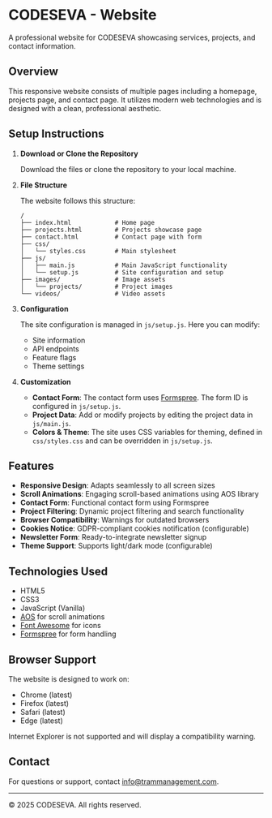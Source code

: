 # CODESEVA - Website

A professional website for CODESEVA showcasing services, projects, and contact information.

## Overview

This responsive website consists of multiple pages including a homepage, projects page, and contact page. It utilizes modern web technologies and is designed with a clean, professional aesthetic.

## Setup Instructions

1. **Download or Clone the Repository**
   
   Download the files or clone the repository to your local machine.

2. **File Structure**

   The website follows this structure:
   ```
   /
   ├── index.html            # Home page
   ├── projects.html         # Projects showcase page
   ├── contact.html          # Contact page with form
   ├── css/
   │   └── styles.css        # Main stylesheet
   ├── js/
   │   ├── main.js           # Main JavaScript functionality
   │   └── setup.js          # Site configuration and setup
   ├── images/               # Image assets
   │   └── projects/         # Project images
   └── videos/               # Video assets
   ```

3. **Configuration**

   The site configuration is managed in `js/setup.js`. Here you can modify:
   - Site information
   - API endpoints
   - Feature flags
   - Theme settings

4. **Customization**

   - **Contact Form**: The contact form uses [Formspree](https://formspree.io/). The form ID is configured in `js/setup.js`.
   - **Project Data**: Add or modify projects by editing the project data in `js/main.js`.
   - **Colors & Theme**: The site uses CSS variables for theming, defined in `css/styles.css` and can be overridden in `js/setup.js`.

## Features

- **Responsive Design**: Adapts seamlessly to all screen sizes
- **Scroll Animations**: Engaging scroll-based animations using AOS library
- **Contact Form**: Functional contact form using Formspree
- **Project Filtering**: Dynamic project filtering and search functionality
- **Browser Compatibility**: Warnings for outdated browsers
- **Cookies Notice**: GDPR-compliant cookies notification (configurable)
- **Newsletter Form**: Ready-to-integrate newsletter signup
- **Theme Support**: Supports light/dark mode (configurable)

## Technologies Used

- HTML5
- CSS3
- JavaScript (Vanilla)
- [AOS](https://michalsnik.github.io/aos/) for scroll animations
- [Font Awesome](https://fontawesome.com/) for icons
- [Formspree](https://formspree.io/) for form handling

## Browser Support

The website is designed to work on:
- Chrome (latest)
- Firefox (latest)
- Safari (latest)
- Edge (latest)

Internet Explorer is not supported and will display a compatibility warning.

## Contact

For questions or support, contact info@trammanagement.com.

---

© 2025 CODESEVA. All rights reserved. 